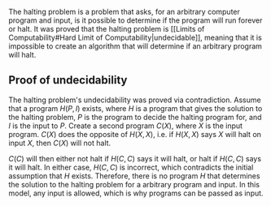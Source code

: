 The halting problem is a problem that asks, for an arbitrary computer program and input, is it possible to determine if the program will run forever or halt. It was proved that the halting problem is [[Limits of Computability#Hard Limit of Computability|undecidable]], meaning that it is impossible to create an algorithm that will determine if an arbitrary program will halt.

## Proof of undecidability
The halting problem's undecidability was proved via contradiction. Assume that a program $H(P,I)$ exists, where $H$ is a program that gives the solution to the halting problem, $P$ is the program to decide the halting program for, and $I$ is the input to $P$. Create a second program $C(X)$, where $X$ is the input program. $C(X)$ does the opposite of $H(X,X)$, i.e. if $H(X,X)$ says $X$ will halt on input $X$, then $C(X)$ will not halt.

$C(C)$ will then either not halt if $H(C,C)$ says it will halt, or halt if $H(C,C)$ says it will halt. In either case, $H(C,C)$ is incorrect, which contradicts the initial assumption that $H$ exists. Therefore, there is no program $H$ that determines the solution to the halting problem for a arbitrary program and input. In this model, any input is allowed, which is why programs can be passed as input.